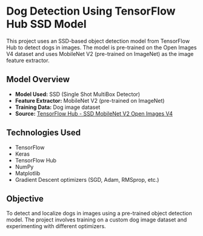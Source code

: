 # Dog Detection Using TensorFlow Hub SSD Model

This project uses an SSD-based object detection model from TensorFlow Hub to detect dogs in images. The model is pre-trained on the Open Images V4 dataset and uses MobileNet V2 (pre-trained on ImageNet) as the image feature extractor.

## Model Overview

- **Model Used:** SSD (Single Shot MultiBox Detector)
- **Feature Extractor:** MobileNet V2 (pre-trained on ImageNet)
- **Training Data:** Dog image dataset
- **Source:** [TensorFlow Hub - SSD MobileNet V2 Open Images V4](https://tfhub.dev)

## Technologies Used

- TensorFlow
- Keras
- TensorFlow Hub
- NumPy
- Matplotlib
- Gradient Descent optimizers (SGD, Adam, RMSprop, etc.)

## Objective

To detect and localize dogs in images using a pre-trained object detection model. The project involves training on a custom dog image dataset and experimenting with different optimizers.

